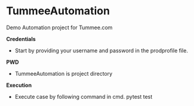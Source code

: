# TummeeAutomation
Demo Automation project for Tummee.com

**Credentials**
- Start by providing your username and password in the prodprofile file.

**PWD**
- TummeeAutomation is project directory

**Execution**
- Execute case by following command in cmd. 
  pytest test


